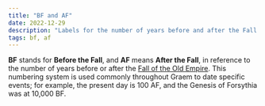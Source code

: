 ```yaml
---
title: "BF and AF"
date: 2022-12-29
description: "Labels for the number of years before and after the Fall of the Old Empire"
tags: bf, af
---
```


**BF** stands for **Before the Fall**, and **AF** means **After the Fall**, in reference to
the number of years before or after the [Fall of the Old Empire](../Fall_of_the_Old_Empire/). This numbering
system is used commonly throughout Graem to date specific events; for example,
the present day is 100 AF, and the Genesis of Forsythia was at 10,000 BF.
